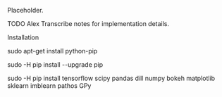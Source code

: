 Placeholder. 

TODO Alex
Transcribe notes for implementation details.

Installation

sudo apt-get install python-pip

sudo -H pip install --upgrade pip

sudo -H pip install tensorflow scipy pandas  dill numpy bokeh matplotlib sklearn imblearn pathos GPy